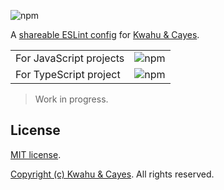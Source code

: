 ![npm](https://img.shields.io/npm/v/eslint-config-kwcay)

A [shareable ESLint config](http://eslint.org/docs/developer-guide/shareable-configs) for [Kwahu & Cayes](https://kwcay.co).

|                         |                                                          |
| ----------------------- | -------------------------------------------------------- |
| For JavaScript projects | ![npm](https://img.shields.io/npm/v/eslint-config-kwcay) |
| For TypeScript project  | ![npm](https://img.shields.io/npm/v/eslint-config-kwcay) |

> Work in progress.

## License

[MIT license](LICENSE).

[Copyright (c) Kwahu & Cayes](https://kwcay.co). All rights reserved.
